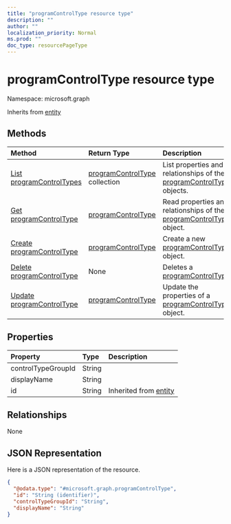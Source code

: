 ```yaml
---
title: "programControlType resource type"
description: ""
author: ""
localization_priority: Normal
ms.prod: ""
doc_type: resourcePageType
---
```


# programControlType resource type


Namespace: microsoft.graph




Inherits from [entity](../resources/entity.md)

## Methods
|Method|Return Type|Description|
|:---|:---|:---|
|[List programControlTypes](../api/programcontroltype-list.md)|[programControlType](../resources/programcontroltype.md) collection|List properties and relationships of the [programControlType](../resources/programcontroltype.md) objects.|
|[Get programControlType](../api/programcontroltype-get.md)|[programControlType](../resources/programcontroltype.md)|Read properties and relationships of the [programControlType](../resources/programcontroltype.md) object.|
|[Create programControlType](../api/programcontroltype-post-programcontroltypes.md)|[programControlType](../resources/programcontroltype.md)|Create a new [programControlType](../resources/programcontroltype.md) object.|
|[Delete programControlType](../api/programcontroltype-delete.md)|None|Deletes a [programControlType](../resources/programcontroltype.md).|
|[Update programControlType](../api/programcontroltype-update.md)|[programControlType](../resources/programcontroltype.md)|Update the properties of a [programControlType](../resources/programcontroltype.md) object.|

## Properties
|Property|Type|Description|
|:---|:---|:---|
|controlTypeGroupId|String||
|displayName|String||
|id|String| Inherited from [entity](../resources/entity.md)|

## Relationships
None

## JSON Representation
Here is a JSON representation of the resource.
<!-- {
  "blockType": "resource",
  "keyProperty": "id",
  "@odata.type": "microsoft.graph.programControlType",
  "baseType": "microsoft.graph.entity",
  "openType": false
}
-->
``` json
{
  "@odata.type": "#microsoft.graph.programControlType",
  "id": "String (identifier)",
  "controlTypeGroupId": "String",
  "displayName": "String"
}
```

